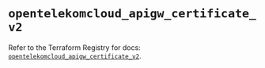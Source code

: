 # `opentelekomcloud_apigw_certificate_v2`

Refer to the Terraform Registry for docs: [`opentelekomcloud_apigw_certificate_v2`](https://registry.terraform.io/providers/opentelekomcloud/opentelekomcloud/1.36.46/docs/resources/apigw_certificate_v2).
